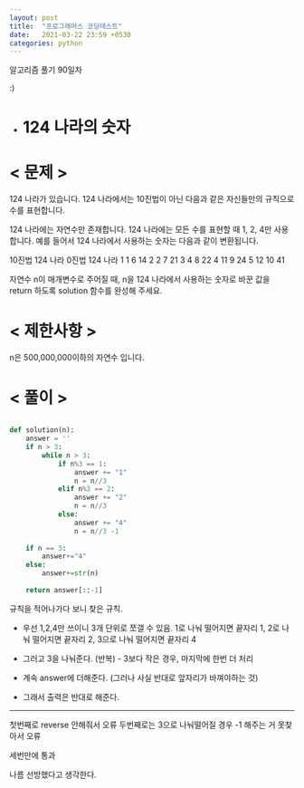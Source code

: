```yaml
---
layout: post
title:  "프로그래머스 코딩테스트"
date:   2021-03-22 23:59 +0530
categories: python
---
```


알고리즘 풀기 90일차

:)

- # 124 나라의 숫자

# < 문제 >

124 나라가 있습니다. 124 나라에서는 10진법이 아닌 다음과 같은 자신들만의 규칙으로 수를 표현합니다.

124 나라에는 자연수만 존재합니다.
124 나라에는 모든 수를 표현할 때 1, 2, 4만 사용합니다.
예를 들어서 124 나라에서 사용하는 숫자는 다음과 같이 변환됩니다.


10진법	    124 나라	    0진법	     124 나라
1	        1	            6	        14
2	        2	            7   	    21
3	        4	            8	        22
4	        11	            9	        24
5	        12	            10	        41

자연수 n이 매개변수로 주어질 때, n을 124 나라에서 사용하는 숫자로 바꾼 값을 return 하도록 solution 함수를 완성해 주세요.

# < 제한사항 >

n은 500,000,000이하의 자연수 입니다.

# < 풀이 >

```python

def solution(n):
    answer = ''
    if n > 3:
        while n > 3:
            if n%3 == 1:
                answer += "1"
                n = n//3
            elif n%3 == 2:
                answer += "2"
                n = n//3
            else:
                answer += "4"
                n = n//3 -1
                
    if n == 3:
        answer+="4"
    else:
        answer+=str(n)
        
    return answer[::-1]

```

규칙을 적어나가다 보니 찾은 규칙. 

- 우선 1,2,4만 쓰이니 3개 단위로 쪼갤 수 있음. 1로 나눠 떨어지면 끝자리 1, 2로 나눠 떨어지면 끝자리 2, 3으로 나눠 떨어지면 끝자리 4

- 그러고 3을 나눠준다. (반복) - 3보다 작은 경우, 마지막에 한번 더 처리

- 계속 answer에 더해준다. (그러나 사실 반대로 앞자리가 바껴야하는 것)

- 그래서 출력은 반대로 해준다.

---

첫번째로 reverse 안해줘서 오류
두번째로는 3으로 나눠떨어질 경우 -1 해주는 거 못찾아서 오류

세번만에 통과

나름 선방했다고 생각한다.


